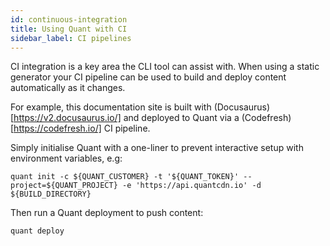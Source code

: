 ```yaml
---
id: continuous-integration
title: Using Quant with CI
sidebar_label: CI pipelines
---
```


CI integration is a key area the CLI tool can assist with. When using a static generator your CI pipeline can be used to build and deploy content automatically as it changes.

For example, this documentation site is built with (Docusaurus)[https://v2.docusaurus.io/] and deployed to Quant via a (Codefresh)[https://codefresh.io/] CI pipeline.

Simply initialise Quant with a one-liner to prevent interactive setup with environment variables, e.g:
```
quant init -c ${QUANT_CUSTOMER} -t '${QUANT_TOKEN}' --project=${QUANT_PROJECT} -e 'https://api.quantcdn.io' -d ${BUILD_DIRECTORY}
```

Then run a Quant deployment to push content:
```
quant deploy
```